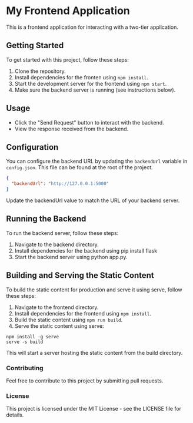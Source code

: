 # My Frontend Application

This is a frontend application for interacting with a two-tier application.

## Getting Started

To get started with this project, follow these steps:

1. Clone the repository.
2. Install dependencies for the fronten using `npm install`.
3. Start the development server for the frontend using `npm start`.
4. Make sure the backend server is running (see instructions below).

## Usage

- Click the "Send Request" button to interact with the backend.
- View the response received from the backend.

## Configuration

You can configure the backend URL by updating the `backendUrl` variable in `config.json`. This file can be found at the root of the project.

```json
{
  "backendUrl": "http://127.0.0.1:5000"
}
```

Update the backendUrl value to match the URL of your backend server.

## Running the Backend
To run the backend server, follow these steps:

1. Navigate to the backend directory.
2. Install dependencies for the backend using pip install flask
3. Start the backend server using python app.py.


## Building and Serving the Static Content
To build the static content for production and serve it using serve, follow these steps:

1. Navigate to the frontend directory.
2. Install dependencies for the frontend using `npm install`.
3. Build the static content using `npm run build`.
4. Serve the static content using serve:
```
npm install -g serve
serve -s build
```

This will start a server hosting the static content from the build directory. 

### Contributing
Feel free to contribute to this project by submitting pull requests.

### License
This project is licensed under the MIT License - see the LICENSE file for details.

